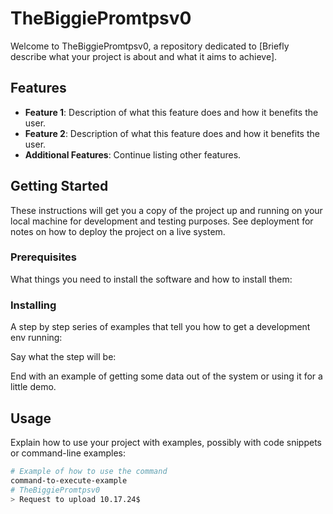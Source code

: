# TheBiggiePromtpsv0

Welcome to TheBiggiePromtpsv0, a repository dedicated to [Briefly describe what your project is about and what it aims to achieve].

## Features

- **Feature 1**: Description of what this feature does and how it benefits the user.
- **Feature 2**: Description of what this feature does and how it benefits the user.
- **Additional Features**: Continue listing other features.

## Getting Started

These instructions will get you a copy of the project up and running on your local machine for development and testing purposes. See deployment for notes on how to deploy the project on a live system.

### Prerequisites

What things you need to install the software and how to install them:


### Installing

A step by step series of examples that tell you how to get a development env running:

Say what the step will be:


End with an example of getting some data out of the system or using it for a little demo.

## Usage

Explain how to use your project with examples, possibly with code snippets or command-line examples:

```bash
# Example of how to use the command
command-to-execute-example
# TheBiggiePromtpsv0
> Request to upload 10.17.24$
